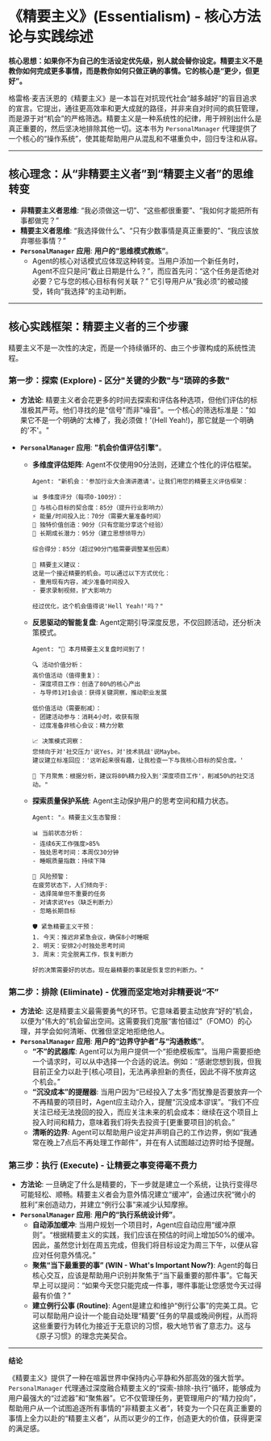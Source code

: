 # 《精要主义》(Essentialism) - 核心方法论与实践综述

**核心思想：如果你不为自己的生活设定优先级，别人就会替你设定。精要主义不是教你如何完成更多事情，而是教你如何只做正确的事情。它的核心是“更少，但更好”。**

格雷格·麦吉沃恩的《精要主义》是一本旨在对抗现代社会“越多越好”的盲目追求的宣言。它提出，通往更高效率和更大成就的路径，并非来自对时间的疯狂管理，而是源于对“机会”的严格筛选。精要主义是一种系统性的纪律，用于辨别出什么是真正重要的，然后坚决地排除其他一切。这本书为 `PersonalManager` 代理提供了一个核心的“操作系统”，使其能帮助用户从混乱和不堪重负中，回归专注和从容。

---

## 核心理念：从“非精要主义者”到“精要主义者”的思维转变

- **非精要主义者思维**: “我必须做这一切”、“这些都很重要”、“我如何才能把所有事都做完？”
- **精要主义者思维**: “我选择做什么”、“只有少数事情是真正重要的”、“我应该放弃哪些事情？”
- **`PersonalManager` 应用**: **用户的“思维模式教练”**。
    - Agent的核心对话模式应体现这种转变。当用户添加一个新任务时，Agent不应只是问“截止日期是什么？”，而应首先问：“这个任务是否绝对必要？它与您的核心目标有何关联？” 它引导用户从“我必须”的被动接受，转向“我选择”的主动判断。

---

## 核心实践框架：精要主义者的三个步骤

精要主义不是一次性的决定，而是一个持续循环的、由三个步骤构成的系统性流程。

### **第一步：探索 (Explore) - 区分"关键的少数"与"琐碎的多数"**
- **方法论**: 精要主义者会花更多的时间去探索和评估各种选项，但他们评估的标准极其严苛。他们寻找的是"信号"而非"噪音"。一个核心的筛选标准是："如果它不是一个明确的'太棒了，我必须做！'(Hell Yeah!)，那它就是一个明确的'不'。"

- **`PersonalManager` 应用**: **"机会价值评估引擎"**。
    - **多维度评估矩阵**: Agent不仅使用90分法则，还建立个性化的评估框架。
        ```
        Agent: "新机会：'参加行业大会演讲邀请'。让我们用您的精要主义评估框架：

        📊 多维度评分（每项0-100分）：
        🎯 与核心目标的契合度：85分（提升行业影响力）
        ⚡ 能量/时间投入比：70分（需要大量准备时间）
        💎 独特价值创造：90分（只有您能分享这个经验）
        🌱 长期成长潜力：95分（建立思想领导力）
        
        综合得分：85分（超过90分门槛需要调整某些因素）

        🤔 精要主义建议：
        这是一个接近精要的机会。可以通过以下方式优化：
        - 重用现有内容，减少准备时间投入
        - 要求录制视频，扩大影响力
        
        经过优化，这个机会值得说'Hell Yeah!'吗？"
        ```

    - **反思驱动的智能复盘**: Agent定期引导深度反思，不仅回顾活动，还分析决策模式。
        ```
        Agent: "📅 本月精要主义复盘时间到了！

        🔍 活动价值分析：
        高价值活动（值得重复）：
        - 深度项目工作：创造了80%的核心产出
        - 与导师1对1会谈：获得关键洞察，推动职业发展
        
        低价值活动（需要削减）：
        - 团建活动参与：消耗4小时，收获有限
        - 过度准备非核心会议：精力分散
        
        📈 决策模式洞察：
        您倾向于对'社交压力'说Yes，对'技术挑战'说Maybe。
        建议建立标准回应：'这听起来很有趣，让我检查一下与我核心目标的契合度。'

        🎯 下月聚焦：根据分析，建议将80%精力投入到'深度项目工作'，削减50%的社交活动。"
        ```

    - **探索质量保护系统**: Agent主动保护用户的思考空间和精力状态。
        ```
        Agent: "⚠️ 精要主义生态警报：

        📊 当前状态分析：
        - 连续6天工作强度>85%
        - 独处思考时间：本周仅30分钟
        - 睡眠质量指数：持续下降
        
        🚨 风险预警：
        在疲劳状态下，人们倾向于:
        - 选择简单但不重要的任务
        - 对请求说Yes（缺乏判断力）
        - 忽略长期目标

        🛡️ 紧急精要主义干预：
        1. 今天：推迟非紧急会议，确保8小时睡眠
        2. 明天：安排2小时独处思考时间
        3. 周末：完全脱离工作，恢复判断力
        
        好的决策需要好的状态。现在最精要的事就是恢复您的判断力。"
        ```

### **第二步：排除 (Eliminate) - 优雅而坚定地对非精要说“不”**
- **方法论**: 这是精要主义最需要勇气的环节。它意味着要主动放弃“好的”机会，以便为“伟大的”机会留出空间。这需要我们克服“害怕错过”（FOMO）的心理，并学会如何清晰、优雅但坚定地拒绝他人。
- **`PersonalManager` 应用**: **用户的“边界守护者”与“沟通教练”**。
    - **“不”的武器库**: Agent可以为用户提供一个“拒绝模板库”。当用户需要拒绝一个请求时，可以从中选择一个合适的说法。例如：“感谢您想到我，但我目前正全力以赴于[核心项目]，无法再承担新的责任，因此不得不放弃这个机会。”
    - **“沉没成本”的提醒器**: 当用户因为“已经投入了太多”而犹豫是否要放弃一个不再精要的项目时，Agent应主动介入，提醒“沉没成本谬误”。“我们不应关注已经无法挽回的投入，而应关注未来的机会成本：继续在这个项目上投入时间和精力，意味着我们将失去投资于[更重要项目]的机会。”
    - **清晰的边界**: Agent可以帮助用户设定并声明自己的工作边界，例如“我通常在晚上7点后不再处理工作邮件”，并在有人试图越过边界时给予提醒。

### **第三步：执行 (Execute) - 让精要之事变得毫不费力**
- **方法论**: 一旦确定了什么是精要的，下一步就是建立一个系统，让执行变得尽可能轻松、顺畅。精要主义者会为意外情况建立“缓冲”，会通过庆祝“微小的胜利”来创造动力，并建立“例行公事”来减少认知摩擦。
- **`PersonalManager` 应用**: **用户的“执行系统设计师”**。
    - **自动添加缓冲**: 当用户规划一个项目时，Agent应自动应用“缓冲原则”。“根据精要主义的实践，我们应该在预估的时间上增加50%的缓冲。因此，虽然您计划在周五完成，但我们将目标设定为周三下午，以便从容应对任何意外情况。”
    - **聚焦“当下最重要的事” (WIN - What's Important Now?)**: Agent的每日核心交互，应该是帮助用户识别并聚焦于“当下最重要的那件事”。它每天早上可以提问：“如果今天您只能完成一件事，哪件事能让您感觉今天过得最有价值？”
    - **建立例行公事 (Routine)**: Agent是建立和维护“例行公事”的完美工具。它可以帮助用户设计一个能自动处理“精要”任务的早晨或晚间例程，从而将这些重要行为转化为接近于无意识的习惯，极大地节省了意志力。这与《原子习惯》的理念完美契合。

---

**结论**

《精要主义》提供了一种在喧嚣世界中保持内心平静和外部高效的强大哲学。`PersonalManager` 代理通过深度融合精要主义的“探索-排除-执行”循环，能够成为用户最强大的“过滤器”和“聚焦器”。它不仅管理任务，更管理用户的“精力投向”，帮助用户从一个试图追逐所有事情的“非精要主义者”，转变为一个只在真正重要的事情上全力以赴的“精要主义者”，从而以更少的工作，创造更大的价值，获得更深的满足感。